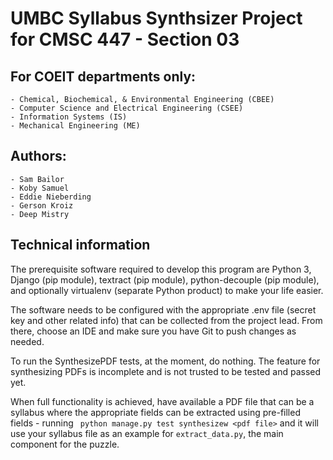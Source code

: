 # UMBC Syllabus Synthsizer Project for CMSC 447 - Section 03

## For COEIT departments only:

    - Chemical, Biochemical, & Environmental Engineering (CBEE)
    - Computer Science and Electrical Engineering (CSEE)
    - Information Systems (IS)
    - Mechanical Engineering (ME)

## Authors:

    - Sam Bailor
    - Koby Samuel
    - Eddie Nieberding
    - Gerson Kroiz
    - Deep Mistry

## Technical information
The prerequisite software required to develop this program are Python 3, Django (pip module), textract (pip module), python-decouple (pip module), and optionally virtualenv (separate Python product) to make your life easier.

The software needs to be configured with the appropriate .env file (secret key and other related info) that can be collected from the project lead. From there, choose an IDE and make sure you have Git to push changes as needed.

To run the SynthesizePDF tests, at the moment, do nothing. The feature for synthesizing PDFs is incomplete and is not trusted to be tested and passed yet.

When full functionality is achieved, have available a PDF file that can be a syllabus where the appropriate fields can be extracted using pre-filled fields - running ```
python manage.py test synthesizew <pdf file>``` and it will use your syllabus file as an example for ```extract_data.py```, the main component for the puzzle. 

